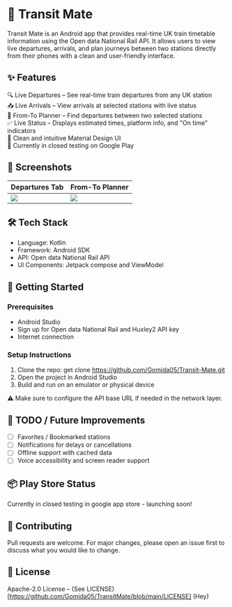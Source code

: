 🚆 Transit Mate
===============

Transit Mate is an Android app that provides real-time UK train timetable information using the Open data National Rail API. It allows users to view live departures, arrivals, and plan journeys between two stations directly from their phones with a clean and user-friendly interface.

✨ Features
-----------

🔍 Live Departures – See real-time train departures from any UK station  
📥 Live Arrivals – View arrivals at selected stations with live status  
🔁 From-To Planner – Find departures between two selected stations  
✅ Live Status – Displays estimated times, platform info, and "On time" indicators  
🔧 Clean and intuitive Material Design UI  
📲 Currently in closed testing on Google Play  

📱 Screenshots
--------------
| Departures Tab                                             | From-To Planner                                   |
|------------------------------------------------------------|---------------------------------------------------|
| <img src="TransitMate screenshots/departure screen.webp"/> | <img src="TransitMate screenshots/from to.webp"/> |

🛠️ Tech Stack
--------------

- Language: Kotlin
- Framework: Android SDK
- API: Open data National Rail API
- UI Components: Jetpack compose and ViewModel

🚀 Getting Started
------------------

### Prerequisites

- Android Studio
- Sign up for Open data National Rail and Huxley2 API key
- Internet connection

### Setup Instructions

1. Clone the repo: get clone https://github.com/Gomida05/Transit-Mate.git
2. Open the project in Android Studio  
3. Build and run on an emulator or physical device  

⚠️ Make sure to configure the API base URL if needed in the network layer.

🧩 TODO / Future Improvements
------------------------------

- [ ] Favorites / Bookmarked stations  
- [ ] Notifications for delays or cancellations  
- [ ] Offline support with cached data
- [ ] Voice accessibility and screen reader support  

📦 Play Store Status
---------------------

Currently in closed testing in google app store - launching soon!

🤝 Contributing
----------------

Pull requests are welcome. For major changes, please open an issue first to discuss what you would like to change.

📄 License
-----------
Apache-2.0 License – (See LICENSE)[https://github.com/Gomida05/TransitMate/blob/main/LICENSE] (Hey)


